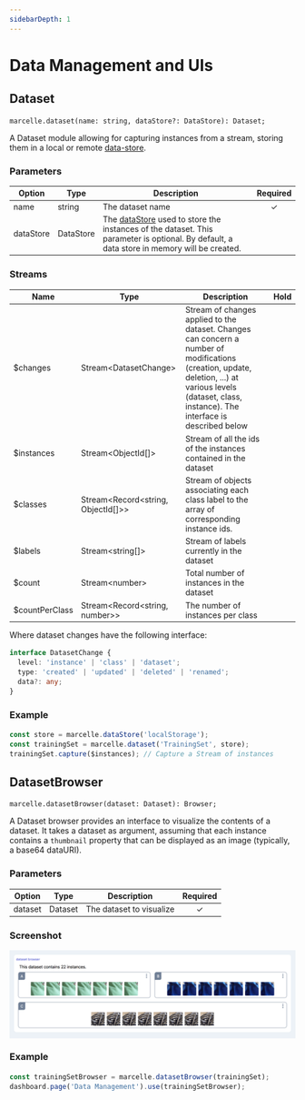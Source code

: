 ```yaml
---
sidebarDepth: 1
---
```


# Data Management and UIs

## Dataset

```tsx
marcelle.dataset(name: string, dataStore?: DataStore): Dataset;
```

A Dataset module allowing for capturing instances from a stream, storing them in a local or remote [data-store](/api/data-stores.html).

### Parameters

| Option    | Type      | Description                                                                                                                                                   | Required |
| --------- | --------- | ------------------------------------------------------------------------------------------------------------------------------------------------------------- | :------: |
| name      | string    | The dataset name                                                                                                                                              |    ✓     |
| dataStore | DataStore | The [dataStore](/api/data-stores) used to store the instances of the dataset. This parameter is optional. By default, a data store in memory will be created. |          |

### Streams

| Name            | Type                                  | Description                                                                                                                                                                                              | Hold |
| --------------- | ------------------------------------- | -------------------------------------------------------------------------------------------------------------------------------------------------------------------------------------------------------- | :--: |
| \$changes       | Stream\<DatasetChange\>               | Stream of changes applied to the dataset. Changes can concern a number of modifications (creation, update, deletion, ...) at various levels (dataset, class, instance). The interface is described below |      |
| \$instances     | Stream\<ObjectId[]\>                  | Stream of all the ids of the instances contained in the dataset                                                                                                                                          |      |
| \$classes       | Stream\<Record<string, ObjectId[]\>\> | Stream of objects associating each class label to the array of corresponding instance ids.                                                                                                               |      |
| \$labels        | Stream\<string[]\>                    | Stream of labels currently in the dataset                                                                                                                                                                |      |
| \$count         | Stream\<number\>                      | Total number of instances in the dataset                                                                                                                                                                 |      |
| \$countPerClass | Stream\<Record<string, number\>\>     | The number of instances per class                                                                                                                                                                        |      |

Where dataset changes have the following interface:

```ts
interface DatasetChange {
  level: 'instance' | 'class' | 'dataset';
  type: 'created' | 'updated' | 'deleted' | 'renamed';
  data?: any;
}
```

### Example

```js
const store = marcelle.dataStore('localStorage');
const trainingSet = marcelle.dataset('TrainingSet', store);
trainingSet.capture($instances); // Capture a Stream of instances
```

## DatasetBrowser

```tsx
marcelle.datasetBrowser(dataset: Dataset): Browser;
```

A Dataset browser provides an interface to visualize the contents of a dataset. It takes a dataset as argument, assuming that each instance contains a `thumbnail` property that can be displayed as an image (typically, a base64 dataURI).

### Parameters

| Option  | Type    | Description              | Required |
| ------- | ------- | ------------------------ | :------: |
| dataset | Dataset | The dataset to visualize |    ✓     |

### Screenshot

<div style="background: rgb(237, 242, 247); padding: 8px; margin-top: 1rem;">
  <img src="./images/dataset-browser.png" alt="Screenshot of the datasetBrowser component">
</div>

### Example

```js
const trainingSetBrowser = marcelle.datasetBrowser(trainingSet);
dashboard.page('Data Management').use(trainingSetBrowser);
```
